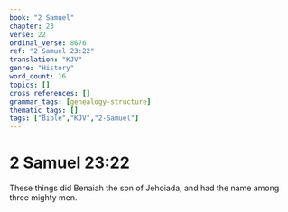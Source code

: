 ```yaml
---
book: "2 Samuel"
chapter: 23
verse: 22
ordinal_verse: 8676
ref: "2 Samuel 23:22"
translation: "KJV"
genre: "History"
word_count: 16
topics: []
cross_references: []
grammar_tags: [genealogy-structure]
thematic_tags: []
tags: ["Bible","KJV","2-Samuel"]
---
```


# 2 Samuel 23:22

These things did Benaiah the son of Jehoiada, and had the name among three mighty men.
